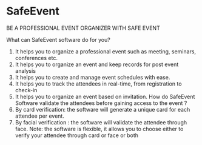# SafeEvent
BE A PROFESSIONAL 
EVENT ORGANIZER 
WITH SAFE EVENT



What can SafeEvent software do for you?
1. It helps you to organize a professional event such as 
meeting, seminars, conferences etc.
2. It helps you to organize an event and keep records for 
post event analysis
3. It helps you to create and manage event schedules with 
ease.
4. It helps you to track the attendees in real-time, from 
registration to check-in
4. It helps you to organize an event based on invitation.
How do SafeEvent Software validate the attendees 
before gaining access to the event ?
1. By card verification: the software will generate a unique 
card for each attendee per event.
2. By facial verification : the software will validate the 
attendee through face.
Note: the software is flexible, it allows you to choose 
either to verify your attendee through card or face or 
both
